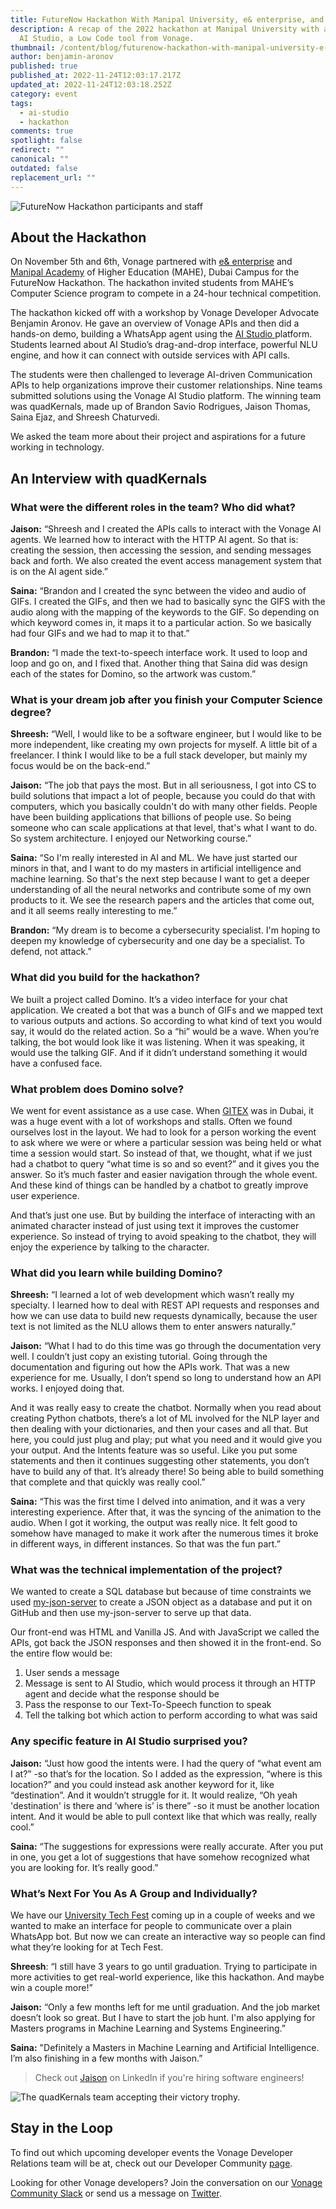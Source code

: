 ```yaml
---
title: FutureNow Hackathon With Manipal University, e& enterprise, and Vonage
description: A recap of the 2022 hackathon at Manipal University with a demo of
  AI Studio, a Low Code tool from Vonage.
thumbnail: /content/blog/futurenow-hackathon-with-manipal-university-e-enterprise-and-vonage/futurenow-hackathon.png
author: benjamin-aronov
published: true
published_at: 2022-11-24T12:03:17.217Z
updated_at: 2022-11-24T12:03:18.252Z
category: event
tags:
  - ai-studio
  - hackathon
comments: true
spotlight: false
redirect: ""
canonical: ""
outdated: false
replacement_url: ""
---
```

![FutureNow Hackathon participants and staff](/content/blog/futurenow-hackathon-with-manipal-university-e-enterprise-and-vonage/manipal-hackathon.jpeg "FutureNow Hackathon participants and staff")

## About the Hackathon

On November 5th and 6th, Vonage partnered with [e& enterprise](https://www.eandenterprise.com/) and [Manipal Academy](https://www.manipaldubai.com/) of Higher Education (MAHE), Dubai Campus for the FutureNow Hackathon. The hackathon invited students from MAHE’s Computer Science program to compete in a 24-hour technical competition.

The hackathon kicked off with a workshop by Vonage Developer Advocate Benjamin Aronov. He gave an overview of Vonage APIs and then did a hands-on demo, building a WhatsApp agent using the [AI Studio ](https://studio.docs.ai.vonage.com/)platform. Students learned about AI Studio’s drag-and-drop interface, powerful NLU engine, and how it can connect with outside services with API calls.

The students were then challenged to leverage AI-driven Communication APIs to help organizations improve their customer relationships. Nine teams submitted solutions using the Vonage AI Studio platform. The winning team was quadKernals, made up of Brandon Savio Rodrigues, Jaison Thomas, Saina Ejaz, and Shreesh Chaturvedi.

We asked the team more about their project and aspirations for a future working in technology.

## A﻿n Interview with quadKernals

### What were the different roles in the team? Who did what?

**Jaison:** “Shreesh and I created the APIs calls to interact with the Vonage AI agents. We learned how to interact with the HTTP AI agent. So that is: creating the session, then accessing the session, and sending messages back and forth. We also created the event access management system that is on the AI agent side.”

**Saina:** “Brandon and I created the sync between the video and audio of GIFs. I created the GIFs, and then we had to basically sync the GIFS with the audio along with the mapping of the keywords to the GIF. So depending on which keyword comes in, it maps it to a particular action. So we basically had four GIFs and we had to map it to that.”

**Brandon:** “I made the text-to-speech interface work. It used to loop and loop and go on, and I fixed that. Another thing that Saina did was design each of the states for Domino, so the artwork was custom.”

### What is your dream job after you finish your Computer Science degree?

**Shreesh:** “Well, I would like to be a software engineer, but I would like to be more independent, like creating my own projects for myself. A little bit of a freelancer. I think I would like to be a full stack developer, but mainly my focus would be on the back-end.”

**Jaison:** “The job that pays the most. But in all seriousness, I got into CS to build solutions that impact a lot of people, because you could do that with computers, which you basically couldn't do with many other fields. People have been building applications that billions of people use. So being someone who can scale applications at that level, that's what I want to do. So system architecture. I enjoyed our Networking course.”

**Saina:** “So I'm really interested in AI and ML. We have just started our minors in that, and I want to do my masters in artificial intelligence and machine learning. So that's the next step because I want to get a deeper understanding of all the neural networks and contribute some of my own products to it. We see the research papers and the articles that come out, and it all seems really interesting to me.”

**Brandon:** “My dream is to become a cybersecurity specialist. I'm hoping to deepen my knowledge of cybersecurity and one day be a specialist. To defend, not attack.”

### W﻿hat did you build for the hackathon?

We built a project called Domino. It’s a video interface for your chat application. We created a bot that was a bunch of GIFs and we mapped text to various outputs and actions. So according to what kind of text you would say, it would do the related action. So a “hi” would be a wave. When you’re talking, the bot would look like it was listening. When it was speaking, it would use the talking GIF. And if it didn’t understand something it would have a confused face.

<youtube id="Dai2ZxVOm7s"></youtube>

### What problem does Domino solve?

We went for event assistance as a use case. When [GITEX](https://www.gitex.com/) was in Dubai, it was a huge event with a lot of workshops and stalls. Often we found ourselves lost in the layout. We had to look for a person working the event to ask where we were or where a particular session was being held or what time a session would start. So instead of that, we thought, what if we just had a chatbot to query “what time is so and so event?” and it gives you the answer. So it’s much faster and easier navigation through the whole event. And these kind of things can be handled by a chatbot to greatly improve user experience.

And that’s just one use. But by building the interface of interacting with an animated character instead of just using text it improves the customer experience. So instead of trying to avoid speaking to the chatbot, they will enjoy the experience by talking to the character.

### What did you learn while building Domino?

**Shreesh:** “I learned a lot of web development which wasn’t really my specialty. I learned how to deal with REST API requests and responses and how we can use data to build new requests dynamically, because the user text is not limited as the NLU allows them to enter answers naturally.” 

**Jaison:** “What I had to do this time was go through the documentation very well. I couldn’t just copy an existing tutorial. Going through the documentation and figuring out how the APIs work. That was a new experience for me. Usually, I don’t spend so long to understand how an API works. I enjoyed doing that. 

And it was really easy to create the chatbot. Normally when you read about creating Python chatbots, there’s a lot of ML involved for the NLP layer and then dealing with your dictionaries, and then your cases and all that. But here, you could just plug and play; put what you need and it would give you your output. And the Intents feature was so useful. Like you put some statements and then it continues suggesting other statements, you don’t have to build any of that. It’s already there! So being able to build something that complete and that quickly was really cool.”

**Saina:** “This was the first time I delved into animation, and it was a very interesting experience. After that, it was the syncing of the animation to the audio. When I got it working, the output was really nice. It felt good to somehow have managed to make it work after the numerous times it broke in different ways, in different instances. So that was the fun part.”

### What was the technical implementation of the project?

We wanted to create a SQL database but because of time constraints we used [my-json-server](https://my-json-server.typicode.com/) to create a JSON object as a database and put it on GitHub and then use my-json-server to serve up that data. 

Our front-end was HTML and Vanilla JS. And with JavaScript we called the APIs, got back the JSON responses and then showed it in the front-end. So the entire flow would be:

1. User sends a message
2. Message is sent to AI Studio, which would process it through an HTTP agent and decide what the response should be 
3. Pass the response to our Text-To-Speech function to speak
4. Tell the talking bot which action to perform according to what was said

### Any specific feature in AI Studio surprised you?

**Jaison:** “Just how good the intents were. I had the query of “what event am I at?” -so that’s for the location. So I added as the expression, “where is this location?” and you could instead ask another keyword for it, like “destination”. And it wouldn’t struggle for it. It would realize, “Oh yeah 'destination' is there and ‘where is’ is there” -so it must be another location intent. And it would be able to pull context like that which was really, really cool.”

**Saina:** “The suggestions for expressions were really accurate. After you put in one, you get a lot of suggestions that have somehow recognized what you are looking for. It’s really good.”

### What’s Next For You As A Group and Individually?

We have our [University Tech Fest](https://technovanzadxb.web.app/html/index.html) coming up in a couple of weeks and we wanted to make an interface for people to communicate over a plain WhatsApp bot. But now we can create an interactive way so people can find what they’re looking for at Tech Fest.

**Shreesh**: “I still have 3 years to go until graduation. Trying to participate in more activities to get real-world experience, like this hackathon. And maybe win a couple more!”

**Jaison:** “Only a few months left for me until graduation. And the job market doesn’t look so great. But I have to start the job hunt. I'm also applying for Masters programs in Machine Learning and Systems Engineering.”

**Saina:** "Definitely a Masters in Machine Learning and Artificial Intelligence. I’m also finishing in a few months with Jaison.”

> C﻿heck out [Jaison](https://www.linkedin.com/in/jaison-thomas-57734822b/) on LinkedIn if you're hiring software engineers!

![The quadKernals team accepting their victory trophy.](/content/blog/futurenow-hackathon-with-manipal-university-e-enterprise-and-vonage/img_4452.jpg "The quadKernals team accepting their victory trophy.")

## S﻿tay in the Loop

To find out which upcoming developer events the Vonage Developer Relations team will be at, check out our Developer Community [page](https://developer.vonage.com/community).

Looking for other Vonage developers? Join the conversation on our [Vonage Community Slack](https://developer.vonage.com/community/slack) or send us a message on [Twitter](https://twitter.com/VonageDev).